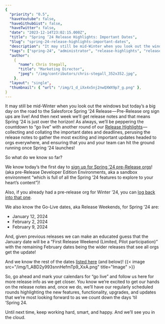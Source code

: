 ```yaml
---
{
  "priority": "0.5",
  "haveYoutube": false,
  "haveGithubGist": false,
  "haveTwitter": false,
  "date": "2023-12-14T23:02:15.000Z",
  "title": "Spring ’24 Release Highlights: Important Dates",
  "Slug": "spring-24-release-highlights-important-dates",
  "description": "It may still be mid-Winter when you look out the windows but today’s a big day on the road to the Salesforce Spring ’24 Release — Pre-Release org sign ups are live! And then next week we’ll get release notes and that means Spring ’24 is just over the horizon!.",
  "tags": ["spring-24", "administrator", "release-highlights", "release"],
  "author":
    {
      "name": Chris Stegall,
      "title": "Marketing Director",
      "jpeg": "/img/contributors/chris-stegall_352x352.jpg",
    },
  "layout": "single",
  "thumbnail": { "url": "/img/1_d_iXx4x5nj2nwQXWX9p7_g.png" },
}
---
```


It may still be mid-Winter when you look out the windows but today’s a big day on the road to the Salesforce Spring ’24 Release — Pre-Release org sign ups are live! And then next week we’ll get release notes and that means Spring ’24 is just over the horizon!
As always, we’ll be peppering the countdown to “go live” with another round of our [Release Highlights](https://medium.com/tag/release-highlights) — collecting and collating the important dates and deadlines, perusing the release notes to gather the most exciting and important updates headed to orgs everywhere, and ensuring that you and your team can hit the ground running once Spring ’24 launches!

So what do we know so far?

We know today’s the first day to [sign up for Spring ’24 pre-Release orgs](https://www.salesforce.com/form/signup/prerelease-spring24/?_ga=2.246972419.642675683.1702330516-36364946.1695837869&_gl=1*1fsvvvc*_ga*MzYzNjQ5NDYuMTY5NTgzNzg2OQ..*_ga_EE9XB9ZV8F*MTcwMjU5MzY0Ni4xLjAuMTcwMjU5MzY0Ni4wLjAuMA..)! (aka pre-Release Developer Edition Environments, aka a sandbox environment “which is full of all the Spring ’24 features to explore to your heart’s content”)!

Also, if you already had a pre-release org for Winter ’24, you can [log back into that one](https://na81.salesforce.com/).

We also know the Go-Live dates, aka Release Weekends, for Spring ’24 are:

- January 12, 2024
- February 2, 2024
- February 9, 2024

And, given previous releases we can make an educated guess that the January date will be a “First Release Weekend (Limited, Pilot participation)” with the remaining February dates being the wider releases that see all orgs get the update!

And we know the rest of the dates [listed here](https://admin.salesforce.com/blog/2023/admin-spring-24-release-dates-countdown) (and below)!
{{< image src="/img/1_ABD2y993snnHefmTp9_XxA.png" title="Image" >}}

So, go ahead and mark your calendars for “go live” and follow us here for more release info as we get closer. You know we’re excited to get our hands on the release notes and, once we do, we’ll have our regularly scheduled rounds highlighting the new features, functionality, upgrades, and updates that we’re most looking forward to as we count down the days ‘til ‘Spring 24.

Until next time, keep working hard, smart, and happy. And we’ll see you in the cloud.
